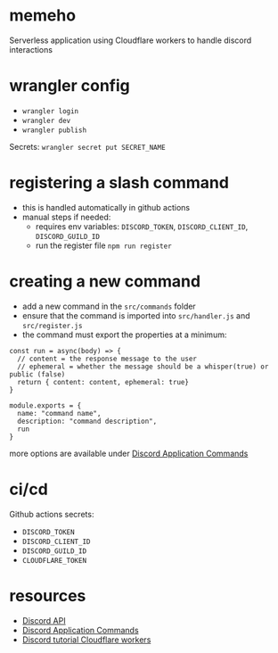 # memeho

Serverless application using Cloudflare workers to handle discord interactions

# wrangler config

* `wrangler login`
* `wrangler dev`
* `wrangler publish`

Secrets: `wrangler secret put SECRET_NAME`

# registering a slash command

* this is handled automatically in github actions
* manual steps if needed:
  * requires env variables: `DISCORD_TOKEN`, `DISCORD_CLIENT_ID`, `DISCORD_GUILD_ID`
  * run the register file `npm run register`

# creating a new command

* add a new command in the `src/commands` folder
* ensure that the command is imported into `src/handler.js` and `src/register.js`
* the command must export the properties at a minimum:
```
const run = async(body) => {
  // content = the response message to the user
  // ephemeral = whether the message should be a whisper(true) or public (false)
  return { content: content, ephemeral: true}
}

module.exports = {
  name: "command name",
  description: "command description",
  run
}
```

more options are available under [Discord Application Commands](https://discord.com/developers/docs/interactions/application-commands)

# ci/cd

Github actions secrets: 

* `DISCORD_TOKEN`
* `DISCORD_CLIENT_ID`
* `DISCORD_GUILD_ID`
* `CLOUDFLARE_TOKEN`

# resources

* [Discord API](https://discord.com/developers/docs/reference)
* [Discord Application Commands](https://discord.com/developers/docs/interactions/application-commands)
* [Discord tutorial Cloudflare workers](https://discord.com/developers/docs/tutorials/hosting-on-cloudflare-workers)
